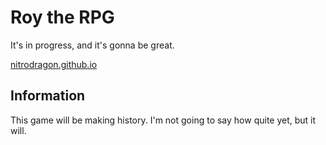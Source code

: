 # Roy the RPG

It's in progress, and it's gonna be great.


[nitrodragon.github.io](http://nitrodragon.github.io/royroyroyroy)
## Information
This game will be making history. I'm not going to say how quite yet, but it will. 
